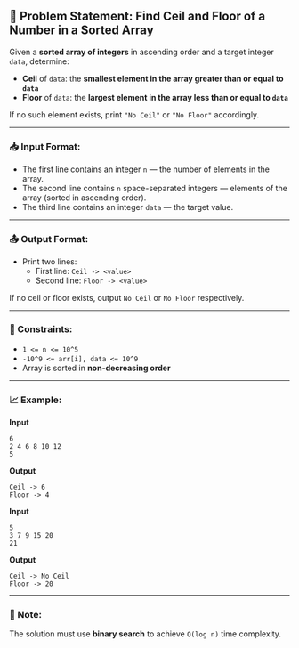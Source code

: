 ## 📑 Problem Statement: Find Ceil and Floor of a Number in a Sorted Array

Given a **sorted array of integers** in ascending order and a target integer `data`, determine:

- **Ceil** of `data`: the **smallest element in the array greater than or equal to `data`**
- **Floor** of `data`: the **largest element in the array less than or equal to `data`**

If no such element exists, print `"No Ceil"` or `"No Floor"` accordingly.

---

### 📥 Input Format:
- The first line contains an integer `n` — the number of elements in the array.
- The second line contains `n` space-separated integers — elements of the array (sorted in ascending order).
- The third line contains an integer `data` — the target value.

---

### 📤 Output Format:
- Print two lines:
  - First line: `Ceil -> <value>`  
  - Second line: `Floor -> <value>`  

If no ceil or floor exists, output `No Ceil` or `No Floor` respectively.

---

### 📎 Constraints:
- `1 <= n <= 10^5`
- `-10^9 <= arr[i], data <= 10^9`
- Array is sorted in **non-decreasing order**

---

### 📈 Example:

**Input**
```
6
2 4 6 8 10 12
5
```

**Output**
```
Ceil -> 6
Floor -> 4
```

**Input**
```
5
3 7 9 15 20
21
```

**Output**
```
Ceil -> No Ceil
Floor -> 20
```

---

### 📌 Note:
The solution must use **binary search** to achieve `O(log n)` time complexity.